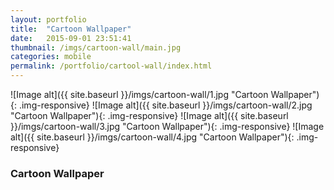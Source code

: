 ```yaml
---
layout: portfolio
title:  "Cartoon Wallpaper"
date:   2015-09-01 23:51:41
thumbnail: /imgs/cartoon-wall/main.jpg
categories: mobile
permalink: /portfolio/cartool-wall/index.html
---
```


![Image alt]({{ site.baseurl }}/imgs/cartoon-wall/1.jpg "Cartoon Wallpaper"){: .img-responsive}
![Image alt]({{ site.baseurl }}/imgs/cartoon-wall/2.jpg "Cartoon Wallpaper"){: .img-responsive}
![Image alt]({{ site.baseurl }}/imgs/cartoon-wall/3.jpg "Cartoon Wallpaper"){: .img-responsive}
![Image alt]({{ site.baseurl }}/imgs/cartoon-wall/4.jpg "Cartoon Wallpaper"){: .img-responsive}


### Cartoon Wallpaper
